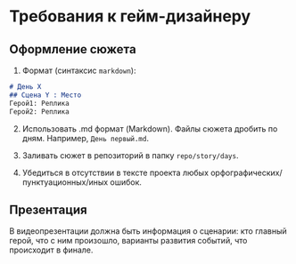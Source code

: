 # Требования к гейм-дизайнеру
## Оформление сюжета
1. Формат (синтаксис `markdown`):
```markdown
# День X
## Сцена Y : Место
Герой1: Реплика
Герой2: Реплика
```

2. Использовать .md формат (Markdown). Файлы сюжета дробить по дням. Например, `День первый.md`.

3. Заливать сюжет в репозиторий в папку `repo/story/days`.

4. Убедиться в отсутствии в тексте проекта любых орфографических/пунктуационных/иных ошибок.

## Презентация
В видеопрезентации должна быть информация о сценарии: кто главный герой, что с ним произошло, варианты развития событий, что происходит в финале.
